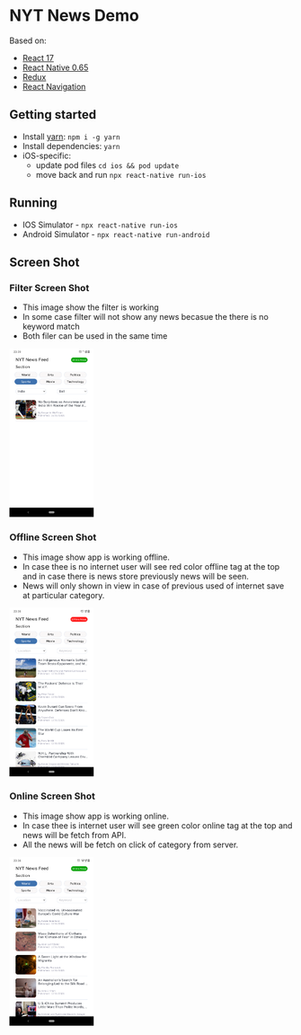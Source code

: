 # NYT News Demo

Based on:

- [React 17](https://reactjs.org)
- [React Native 0.65](https://reactnative.dev)
- [Redux](https://redux.js.org)
- [React Navigation](https://reactnavigation.org/docs/getting-started/)

## Getting started

- Install [yarn](https://classic.yarnpkg.com/en/docs/install): `npm i -g yarn`
- Install dependencies: `yarn`
- iOS-specific:
  - update pod files `cd ios && pod update`
  - move back and run `npx react-native run-ios`

## Running

- IOS Simulator - `npx react-native run-ios`
- Android Simulator - `npx react-native run-android`


## Screen Shot

### Filter Screen Shot

- This image show the filter is working
- In some case filter will not show any news becasue the there is no keyword match
- Both filer can be used in the same time

<img src="screen_shot/Screenshot_filter.png" width="150" height="300"/>




### Offline Screen Shot

- This image show app is working offline.
- In case thee is no internet user will see red color offline tag at the top and in case there is news store previously news will be seen.
- News will only shown in view in case of previous used of internet save at particular category.

<img src="screen_shot/Screenshot_offline.png" width="150" height="300"/>



### Online Screen Shot

- This image show app is working online.
- In case thee is internet user will see green color online tag at the top and news will be fetch from API.
- All the news will be fetch on click of category from server.

<img src="screen_shot/Screenshot_online.png" width="150" height="300"/>



